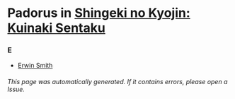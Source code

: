 # Padorus in [Shingeki no Kyojin: Kuinaki Sentaku](https://myanimelist.net/manga/58007/Shingeki_no_Kyojin__Kuinaki_Sentaku)

### E
* [Erwin Smith](https://github.com/shadow578/Project-Padoru/blob/master/table-of-contents/characters/ErwinSmith.md)

###### This page was automatically generated. If it contains errors, please open a Issue.
